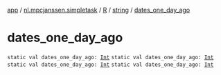 [app](../../../index.md) / [nl.mpcjanssen.simpletask](../../index.md) / [R](../index.md) / [string](index.md) / [dates_one_day_ago](.)

# dates_one_day_ago

`static val dates_one_day_ago: `[`Int`](https://kotlinlang.org/api/latest/jvm/stdlib/kotlin/-int/index.html)
`static val dates_one_day_ago: `[`Int`](https://kotlinlang.org/api/latest/jvm/stdlib/kotlin/-int/index.html)
`static val dates_one_day_ago: `[`Int`](https://kotlinlang.org/api/latest/jvm/stdlib/kotlin/-int/index.html)
`static val dates_one_day_ago: `[`Int`](https://kotlinlang.org/api/latest/jvm/stdlib/kotlin/-int/index.html)